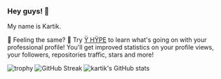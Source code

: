### Hey guys! 👋

<!--
**Kartik** is a ✨ _special_ ✨ repository because its `README.md` (this file) appears on your GitHub profile.

Here are some ideas to get you started:

- 🔭 I’m currently working on ...
- 🌱 I’m currently learning ...
- 👯 I’m looking to collaborate on ...
- 🤔 I’m looking for help with ...
- 💬 Ask me about ...
- 📫 How to reach me: ...
- 😄 Pronouns: ...
- ⚡ Fun fact: ...
-->

My name is Kartik.

🤔 Feeling the same? 🚀 Try [Ÿ HŸPE] to learn what's going on with your professional profile!
You'll get improved statistics on your profile views, your followers, repositories traffic, stars and more!






[Ÿ HŸPE]: https://yhype.me
[GitHub ]: https://github.com/mkseey
![trophy](https://github-profile-trophy.vercel.app/?username=mkseey)
![GitHub Streak](https://github-readme-streak-stats.herokuapp.com/?user=mkseey)
![kartik's GitHub stats](https://github-readme-stats.vercel.app/api?username=mkseey&show_icons=true&theme=default)
